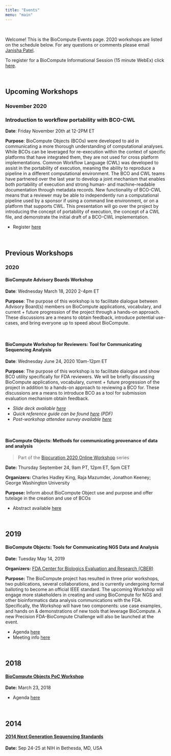 ```yaml
---
title: "Events"
menu: "main"
---
```


<div class="col-lg-8 offset-lg-2 text-center">
<img src="/images/logo.workshop.png" class="img-fluid mx-auto d-block" alt="">
</div>

<br>

Welcome! This is the BioCompute Events page. 2020 workshops are listed on the schedule below. For any questions or comments please email [Janisha Patel](mailto:janishapatel@gwu.edu).

To register for a BioCompute Informational Session (15 minute WebEx) click [here](https://forms.gle/MSXxoEKbTS9CueVa9).

<br>

## <a name="upcoming"></a>Upcoming Workshops

### November 2020

### <a name="11-20-20"></a>Introduction to workflow portability with BCO-CWL 

**Date**: Friday November 20th at 12-2PM ET

**Purpose**: BioCompute Objects (BCOs) were developed to aid in communicating a more thorough understanding of computational analyses. While BCOs can be leveraged for re-execution within the context of specific platforms that have integrated them, they are not used for cross platform implementations. Common Workflow Language (CWL) was developed to assist in the portability of execution, meaning the ability to reproduce a pipeline in a different computational environment. The BCO and CWL teams have partnered over the last year to develop a joint mechanism that enables both portability of execution and strong human- and machine-readable documentation through metadata records. New functionality of BCO-CWL means that a reviewer may be able to independently run a computational pipeline used by a sponsor if using a command line environment, or on a platform that supports CWL. This presentation will go over the project by introducing the concept of portability of execution, the concept of a CWL file, and demonstrate the initial draft of a BCO-CWL implementation.

- Register [here](https://www.eventbrite.com/e/biocompute-workshop-for-reviewers-tool-for-communicating-sequencing-tickets-126603690045)

<br>

## Previous Workshops

### 2020

#### <a name="03-18-20"></a>BioCompute Advisory Boards Workshop

**Date**: Wednesday March 18, 2020 2-4pm ET

**Purpose**: The purpose of this workshop is to facilitate dialogue between Advisory Board(s) members on BioCompute applications, vocabulary, and current + future progression of the project through a hands-on approach. These discussions are a means to obtain feedback, introduce potential use-cases, and bring everyone up to speed about BioCompute.

<br>

#### <a name="06-24-20"></a>BioCompute Workshop for Reviewers: Tool for Communicating Sequencing Analysis

**Date**: Wednesday June 24, 2020 10am-12pm ET

**Purpose**: The purpose of this workshop is to facilitate dialogue and show BCO utility specifically for FDA reviewers. We will be briefly discussing BioCompute applications, vocabulary, current + future progression of the project in addition to a hands-on approach to reviewing a BCO for. These discussions are a means to introduce BCO as a tool for submission evaluation mechanism obtain feedback.

- _Slide deck available [here](/docs/ReviewerWorkshop_24June2020_Deck.pdf)_
- _Quick reference guide can be found [here](/docs/BCOCheatSheet.pdf) (PDF)_
- _Post-workshop attendee survey available [here](https://www.surveymonkey.com/r/Q9LXSC6)_

<br>

#### <a name="09-24-20"></a>BioCompute Objects: Methods for communicating provenance of data and analysis 

> Part of the [Biocuration 2020 Online Workshop](https://www.biocuration.org/biocuration-2020-online-workshops/) series

**Date:** Thursday September 24, 9am PT, 12pm ET, 5pm CET

**Organizers:** Charles Hadley King, Raja Mazumder, Jonathon Keeney; George Washington University

**Purpose:** Inform about BioCompute Object use and purpose and offer tutelage in the creation and use of BCOs

 - Abstract available [here](https://drive.google.com/file/d/1aYdfM6Ph2eJ9a1-1s96vFyiFQGkCtmsY/view)

<br>

## 2019

#### <a name="05-14-19"></a>BioCompute Objects: Tools for Communicating NGS Data and Analysis 

**Date:** Tuesday May 14, 2019

**Organizers:** [FDA Center for Biologics Evaluation and Research (CBER)](https://www.fda.gov/about-fda/fda-organization/center-biologics-evaluation-and-research-cber)

**Purpose:** The BioCompute project has resulted in three prior workshops, two publications, several collaborations, and is currently undergoing formal balloting to become an official IEEE standard. The upcoming Workshop will engage more stakeholders in creating and using BioCompute for NGS and other bioinformatics data analysis communications with the FDA. Specifically, the Workshop will have two components: use case examples, and hands on & demonstrations of new tools that leverage BioCompute. A new Precision FDA-BioCompute Challenge will also be launched at the event.

- Agenda [here](/2019-workshop-agenda.md)
- Meeting info [here](https://www.fda.gov/vaccines-blood-biologics/workshops-meetings-conferences-biologics/biocompute-objects-tools-communicating-ngs-data-and-analysis-public-workshop-05142019-05152019)

<br>

## 2018

#### [BioCompute Objects PoC Workshop](https://hive.biochemistry.gwu.edu/htscsrs/workshop_2018)

**Date:** March 23, 2018
- Agenda [here](https://hive.biochemistry.gwu.edu/htscsrs/agenda_2018)

<br>

## 2014
#### [2014 Next Generation Sequencing Standards](http://wayback.archive-it.org/7993/20180125145708/https://www.fda.gov/ScienceResearch/SpecialTopics/RegulatoryScience/ucm389561.htm)
**Date:** Sep 24-25 at NIH in Bethesda, MD, USA


